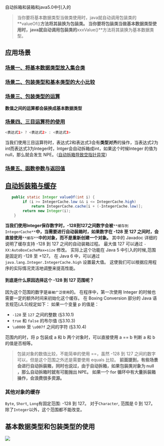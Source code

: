 自动拆箱和装箱和java5.0中引入的
> 当你要将基本数据类型当做类使用时，java就自动调用包装类的**valueOf()**方法将其装换为包装类。
> 当你要将包装类当做基本数据类型使用时，java就自动调用包装类的**xxxValue()**方法将其装换为基本数据类型。

## 应用场景
### [场景一、将基本数据类型放入集合类](https://hollischuang.gitee.io/tobetopjavaer/#/basics/java-basic/boxing-unboxing?id=%e5%9c%ba%e6%99%af%e4%b8%80%e3%80%81%e5%b0%86%e5%9f%ba%e6%9c%ac%e6%95%b0%e6%8d%ae%e7%b1%bb%e5%9e%8b%e6%94%be%e5%85%a5%e9%9b%86%e5%90%88%e7%b1%bb)
### [场景二、包装类型和基本类型的大小比较](https://hollischuang.gitee.io/tobetopjavaer/#/basics/java-basic/boxing-unboxing?id=%e5%9c%ba%e6%99%af%e4%ba%8c%e3%80%81%e5%8c%85%e8%a3%85%e7%b1%bb%e5%9e%8b%e5%92%8c%e5%9f%ba%e6%9c%ac%e7%b1%bb%e5%9e%8b%e7%9a%84%e5%a4%a7%e5%b0%8f%e6%af%94%e8%be%83)
### [场景三、包装类型的运算](https://hollischuang.gitee.io/tobetopjavaer/#/basics/java-basic/boxing-unboxing?id=%e5%9c%ba%e6%99%af%e4%b8%89%e3%80%81%e5%8c%85%e8%a3%85%e7%b1%bb%e5%9e%8b%e7%9a%84%e8%bf%90%e7%ae%97)
**数值之间的运算都会装换成基本数据类型**
### [场景四、三目运算符的使用](https://hollischuang.gitee.io/tobetopjavaer/#/basics/java-basic/boxing-unboxing?id=%e5%9c%ba%e6%99%af%e5%9b%9b%e3%80%81%e4%b8%89%e7%9b%ae%e8%bf%90%e7%ae%97%e7%ac%a6%e7%9a%84%e4%bd%bf%e7%94%a8)
```java
<表达式1> ? <表达式2> : <表达式3>
```
当我们使用三目运算符时，表达式2和表达式3会有**类型对齐**的操作，当表达式2为int而表达式3为Integer时，Intger会自动拆箱成int，如果这个时候Integer 的值为 null，那么就会发生 NPE。（[自动拆箱导致空指针异常](http://www.hollischuang.com/archives/435)）
### [场景五、函数参数与返回值](https://hollischuang.gitee.io/tobetopjavaer/#/basics/java-basic/boxing-unboxing?id=%e5%9c%ba%e6%99%af%e4%ba%94%e3%80%81%e5%87%bd%e6%95%b0%e5%8f%82%e6%95%b0%e4%b8%8e%e8%bf%94%e5%9b%9e%e5%80%bc)
## [自动拆装箱与缓存](https://hollischuang.gitee.io/tobetopjavaer/#/basics/java-basic/boxing-unboxing?id=%e8%87%aa%e5%8a%a8%e6%8b%86%e8%a3%85%e7%ae%b1%e4%b8%8e%e7%bc%93%e5%ad%98)
```java
   public static Integer valueOf(int i) {
        if (i >= IntegerCache.low && i <= IntegerCache.high)
            return IntegerCache.cache[i + (-IntegerCache.low)];
        return new Integer(i);
    }
```
**当我们使用Integer保存数字时，-128到127之间数字会被**`**缓存到IntegerCache**`**中，当需要进行自动装箱时，如果数字在 -128 至 127 之间时，会直接使用**`**缓存**`**中的对象，而不是重新创建一个对象。**
其中的 Javadoc 详细的说明了缓存支持 -128 到 127 之间的自动装箱过程。
最大值 127 可以通过 `-XX:AutoBoxCacheMax=size` 修改。
实际上这个功能在 Java 5 中引入的时候,范围是固定的 -128 至 +127。
在 Java 6 中，可以通过`java.lang.Integer.IntegerCache.high` 设置最大值。
这使我们可以根据应用程序的实际情况灵活地调整来提高性能。
#### 到底是什么原因选择这个 -128 到 127 范围呢？
因为这个范围的数字是`最被广泛使用`的。 
在程序中，第一次使用 Integer 的时候也需要一定的额外时间来初始化这个缓存。
在 Boxing Conversion 部分的 Java 语言规范(JLS)规定如下：
如果一个变量 p 的值是：

- `-128` 至 `127` 之间的整数 (§3.10.1)
- `true` 和 `false` 的布尔值 (§3.10.3)
- `\u0000` 至 `\u007f` 之间的字符 (§3.10.4)

范围内的时，将 p 包装成 a 和 b 两个对象时，可以直接使用 a == b 判断 a 和 b 的值是否相等。
> 包装对象的数值比较，不能简单的使用 ==，虽然 -128 到 127 之间的数字可以，但是这个范围之外还是需要使用 equals 比较。
> **前面提到，有些场景会进行自动拆装箱，同时也说过，由于自动拆箱，如果包装类对象为 null ，那么自动拆箱时就有可能抛出 NPE。**
> **如果一个 for 循环中有大量拆装箱操作，会浪费很多资源。**

### 其他对象的缓存
`Byte`, `Short`, `Long`有固定范围: -128 到 127。
对于`Character`, 范围是 0 到 127。
除了`Integer`以外，这个范围都不能改变。
## 基本数据类型和包装类型的使用
![](https://cdn.nlark.com/yuque/0/2022/jpeg/28932072/1658714211117-4a734fa0-266d-48ed-ae92-b342497d4e07.jpeg#averageHue=%23f1f1f1&clientId=u7129b3bc-4244-4&from=paste&id=u754c74d5&originHeight=445&originWidth=1080&originalType=url&ratio=1&rotation=0&showTitle=false&status=done&style=none&taskId=u5b7a4c47-fdc4-4c46-a25b-1bbfd19a2b1&title=)
